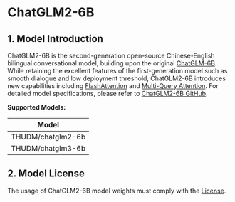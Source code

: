 # ChatGLM2-6B

## 1. Model Introduction

ChatGLM2-6B is the second-generation open-source Chinese-English bilingual conversational model, building upon the original [ChatGLM-6B](https://github.com/THUDM/ChatGLM-6B). While retaining the excellent features of the first-generation model such as smooth dialogue and low deployment threshold, ChatGLM2-6B introduces new capabilities including [FlashAttention](https://github.com/HazyResearch/flash-attention) and [Multi-Query Attention](https://arxiv.org/abs/1911.02150v1). For detailed model specifications, please refer to [ChatGLM2-6B GitHub](https://github.com/THUDM/ChatGLM2-6B).

**Supported Models:**

| Model             |
|-------------------|
| THUDM/chatglm2-6b |
| THUDM/chatglm3-6b |

## 2. Model License

The usage of ChatGLM2-6B model weights must comply with the [License](https://github.com/PaddlePaddle/PaddleNLP/blob/develop/paddlenlp/transformers/chatglm_v2/LICENSE).
